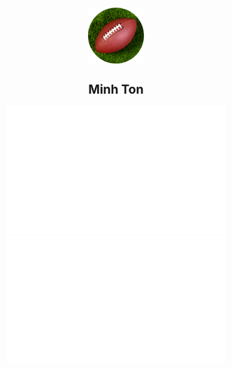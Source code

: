 <p align="center">    
    <img width="128" height="128" src="https://github.com/Minh-Ton/Minh-Ton/raw/master/images/me.png">
</p>
<h1 align="center">Minh Ton</h1>

<div align="center">  
<img src="https://github.com/Minh-Ton/Minh-Ton/raw/master/generated/overview.svg">
<img src="https://github.com/Minh-Ton/Minh-Ton/raw/master/generated/languages.svg">
</div>